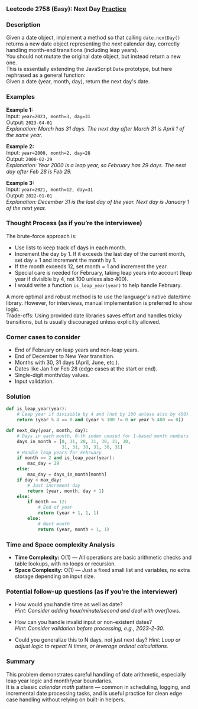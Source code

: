 ### Leetcode 2758 (Easy): Next Day [Practice](https://leetcode.com/problems/next-day)

### Description  
Given a date object, implement a method so that calling `date.nextDay()` returns a new date object representing the *next* calendar day, correctly handling month-end transitions (including leap years).  
You should not mutate the original date object, but instead return a new one.  
This is essentially extending the JavaScript `Date` prototype, but here rephrased as a general function:  
Given a date (year, month, day), return the next day's date.

### Examples  

**Example 1:**  
Input: `year=2023, month=3, day=31`  
Output: `2023-04-01`  
*Explanation: March has 31 days. The next day after March 31 is April 1 of the same year.*

**Example 2:**  
Input: `year=2000, month=2, day=28`  
Output: `2000-02-29`  
*Explanation: Year 2000 is a leap year, so February has 29 days. The next day after Feb 28 is Feb 29.*

**Example 3:**  
Input: `year=2021, month=12, day=31`  
Output: `2022-01-01`  
*Explanation: December 31 is the last day of the year. Next day is January 1 of the next year.*

### Thought Process (as if you’re the interviewee)  
The brute-force approach is:
- Use lists to keep track of days in each month.
- Increment the day by 1. If it exceeds the last day of the current month, set day = 1 and increment the month by 1.  
- If the month exceeds 12, set month = 1 and increment the year.
- Special care is needed for February, taking leap years into account (leap year if divisible by 4, not 100 unless also 400).
- I would write a function `is_leap_year(year)` to help handle February.

A more optimal and robust method is to use the language's native date/time library. However, for interviews, manual implementation is preferred to show logic.  
Trade-offs: Using provided date libraries saves effort and handles tricky transitions, but is usually discouraged unless explicitly allowed.

### Corner cases to consider  
- End of February on leap years and non-leap years.
- End of December to New Year transition.
- Months with 30, 31 days (April, June, etc.).
- Dates like Jan 1 or Feb 28 (edge cases at the start or end).
- Single-digit month/day values.
- Input validation.

### Solution

```python
def is_leap_year(year):
    # Leap year if divisible by 4 and (not by 100 unless also by 400)
    return (year % 4 == 0 and (year % 100 != 0 or year % 400 == 0))

def next_day(year, month, day):
    # Days in each month, 0-th index unused for 1-based month numbers
    days_in_month = [0, 31, 28, 31, 30, 31, 30,
                     31, 31, 30, 31, 30, 31]
    # Handle leap years for February
    if month == 2 and is_leap_year(year):
        max_day = 29
    else:
        max_day = days_in_month[month]
    if day < max_day:
        # Just increment day
        return (year, month, day + 1)
    else:
        if month == 12:
            # End of year
            return (year + 1, 1, 1)
        else:
            # Next month
            return (year, month + 1, 1)
```

### Time and Space complexity Analysis  

- **Time Complexity:** O(1) — All operations are basic arithmetic checks and table lookups, with no loops or recursion.
- **Space Complexity:** O(1) — Just a fixed small list and variables, no extra storage depending on input size.

### Potential follow-up questions (as if you’re the interviewer)  

- How would you handle time as well as date?  
  *Hint: Consider adding hour/minute/second and deal with overflows.*

- How can you handle invalid input or non-existent dates?  
  *Hint: Consider validation before processing, e.g., 2023-2-30.*

- Could you generalize this to N days, not just next day?
  *Hint: Loop or adjust logic to repeat N times, or leverage ordinal calculations.*

### Summary
This problem demonstrates careful handling of date arithmetic, especially leap year logic and month/year boundaries.  
It is a classic *calendar math* pattern — common in scheduling, logging, and incremental date processing tasks, and is useful practice for clean edge case handling without relying on built-in helpers.